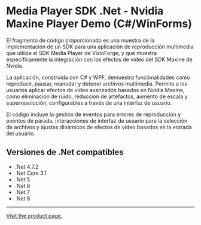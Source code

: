 ﻿# Media Player SDK .Net - Nvidia Maxine Player Demo (C#/WinForms)

El fragmento de código proporcionado es una muestra de la implementación de un SDK para una aplicación de reproducción multimedia que utiliza el SDK Media Player de VisioForge, y que muestra específicamente la integración con los efectos de vídeo del SDK Maxine de Nvidia.

La aplicación, construida con C# y WPF, demuestra funcionalidades como reproducir, pausar, reanudar y detener archivos multimedia. Permite a los usuarios aplicar efectos de vídeo avanzados basados en Nvidia Maxine, como eliminación de ruido, reducción de artefactos, aumento de escala y superresolución, configurables a través de una interfaz de usuario.

El código incluye la gestión de eventos para errores de reproducción y eventos de parada, interacciones de interfaz de usuario para la selección de archivos y ajustes dinámicos de efectos de vídeo basados en la entrada del usuario.

## Versiones de .Net compatibles

* .Net 4.7.2
* .Net Core 3.1
* .Net 5
* .Net 6
* .Net 7
* .Net 8

---

[Visit the product page.](https://www.visioforge.com/media-player-sdk-net)

